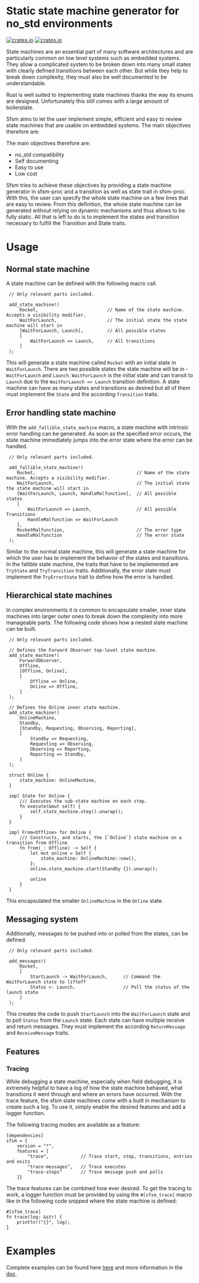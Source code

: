 # Static state machine generator for no_std environments
[![crates.io](https://img.shields.io/crates/v/sfsm.svg)](https://crates.io/crates/sfsm)
[![crates.io](https://img.shields.io/crates/d/sfsm.svg)](https://crates.io/crates/sfsm)

State machines are an essential part of many software architectures and are particularly common on low
level systems such as embedded systems. They allow a complicated system to be broken down into many
small states with clearly defined transitions between each other. But while they help to break down
complexity, they must also be well documented to be understandable.

Rust is well suited to implementing state machines thanks the way its enums are designed.
Unfortunately this still comes with a large amount of boilerplate.

Sfsm aims to let the user implement simple, efficient and easy to review state machines that are usable
on embedded systems. The main objectives therefore are:

The main objectives therefore are:
- no_std compatibility
- Self documenting
- Easy to use
- Low cost

Sfsm tries to achieve these objectives by providing a state machine generator in sfsm-proc and a
transition as well as state trait in sfsm-proc. With this, the user can specify the whole state machine on
a few lines that are easy to review. From this definition, the whole state machine can be generated
without relying on dynamic mechanisms and thus allows to be fully static. All that is left to do is to
implement the states and transition necessary to fulfill the Transition and State traits.

# Usage
## Normal state machine
A state machine can be defined with the following macro call.
```ignore
 // Only relevant parts included.

 add_state_machine!(
     Rocket,                          // Name of the state machine. Accepts a visibility modifier.
     WaitForLaunch,                   // The initial state the state machine will start in
     [WaitForLaunch, Launch],         // All possible states
     [
         WaitForLaunch => Launch,     // All transitions
     ]
 );
```
This will generate a state machine called ``` Rocket ``` with an initial state in ``` WaitForLaunch ```.
There are two possible states the state machine will be in - ``` WaitForLaunch ``` and ``` Launch ```.
``` WaitForLaunch ``` is the initial state and can transit to ``` Launch ``` due to the ``` WaitForLaunch => Launch ``` transition
definition. A state machine can have as many states and transitions as desired but all of them must implement the ``` State ```
and the according ``` Transition ``` traits.

## Error handling state machine
With the ``` add_fallible_state_machine ``` macro, a state machine with intrinsic error handling can be generated. As 
soon as the specified error occurs, the state machine immediately jumps into the error state where the error can be handled. 
```ignore
 // Only relevant parts included.

 add_fallible_state_machine!(
    Rocket,                                      // Name of the state machine. Accepts a visibility modifier.
    WaitForLaunch,                               // The initial state the state machine will start in
    [WaitForLaunch, Launch, HandleMalfunction],  // All possible states
    [
        WaitForLaunch => Launch,                 // All possible Transitions
        HandleMalfunction => WaitForLaunch
    ],
    RocketMalfunction,                           // The error type
    HandleMalfunction                            // The error state
 );
```
Similar to the normal state machine, this will generate a state machine for which the user has to implement the behavior
of the states and transitions. In the fallible state machine, the traits that have to be implemented are 
``` TryState ``` and ``` TryTransition ``` traits. Additionally, the error state must implement the
``` TryErrorState ``` trait to define how the error is handled.

## Hierarchical state machines
In complex environments it is common to encapsulate smaller, inner state machines into larger outer ones to break down
the complexity into more manageable parts. 
The following code shows how a nested state machine can be built.
```ignore
 // Only relevant parts included.
 
 // Defines the Forward Observer top-level state machine.
 add_state_machine!(
     ForwardObserver,
     Offline,
     [Offline, Online],
     [
         Offline => Online,
         Online => Offline,
     ]
 );
 
 // Defines the Online inner state machine.
 add_state_machine!(
     OnlineMachine,
     Standby,
     [Standby, Requesting, Observing, Reporting],
     [
         Standby => Requesting,
         Requesting => Observing,
         Observing => Reporting,
         Reporting => Standby,
     ]
 );
 
 struct Online {
     state_machine: OnlineMachine,
 }
 
 impl State for Online {
     /// Executes the sub-state machine on each step.
     fn execute(&mut self) {
         self.state_machine.step().unwrap();
     }
 }
 
 impl From<Offline> for Online {
     /// Constructs, and starts, the [`Online`] state machine on a transition from Offline
     fn from(_: Offline) -> Self {
         let mut online = Self {
             state_machine: OnlineMachine::new(),
         };
         online.state_machine.start(Standby {}).unwrap();
 
         online
     }
 }
```
This encapsulated the smaller ``` OnlineMachine ``` in the ``` Online ``` state.

## Messaging system
Additionally, messages to be pushed into or polled from the states, can be defined.
```ignore
 // Only relevant parts included.

 add_messages!(
     Rocket,
     [
         StartLaunch -> WaitForLaunch,      // Command the WaitForLaunch state to liftoff
         Status <- Launch,                  // Poll the status of the launch state
     ]
 );
```
This creates the code to push ``` StartLaunch ``` into the ``` WaitForLaunch ``` state and to poll ``` Status ``` from the ``` Launch ```
state. Each state can have multiple receive and return messages. 
They must implement the according ``` ReturnMessage ``` and ``` ReceiveMessage ``` traits.

## Features
### Tracing
While debugging a state machine, especially when field debugging, it is extremely helpful to have a log of how the state machine behaved, what transitions it went through and where an errors have occurred. With the trace feature, the sfsm state machines come with a built in mechanism to create such a log.
To use it, simply enable the desired features and add a logger function. 

The following tracing modes are available as a feature:
```ignore
[dependencies]
sfsm = {
    version = "*", 
    features = [
        "trace",            // Trace start, stop, transitions, entries and exits
        "trace-messages",   // Trace executes 
        "trace-steps"       // Trace message push and polls
    ]}
```
The trace features can be combined how ever desired. 
To get the tracing to work, a logger function must be provided by using the ``` #[sfsm_trace] ``` macro like in the following code snipped where the state machine is defined: 
```ignore
#[sfsm_trace]
fn trace(log: &str) {
    println!("{}", log);
}
```

# Examples
Complete examples can be found here [here](https://gitlab.com/sfsm/sfsm/-/tree/develop/examples) and more information in the [doc](https://docs.rs/sfsm).
